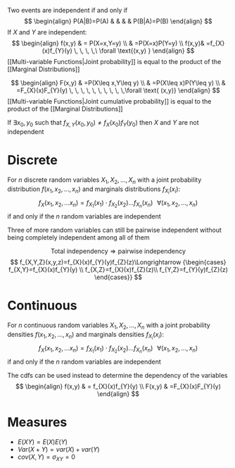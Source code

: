 Two events are independent if and only if
$$
\begin{align}
P(A|B)=P(A) &  &  &  & P(B|A)=P(B)
\end{align}
$$
If $X$ and $Y$ are independent:
$$
\begin{align}
  f(x,y) & = P(X=x,Y=y) \\
 & =P(X=x)P(Y=y)  \\
 f(x,y)& =f_{X}(x)f_{Y}(y) \, \, \, \,\ \forall \text{(x,y)  }
\end{align}
$$
[[Multi-variable Functions|Joint probability]] is equal to the product of the [[Marginal Distributions]]

$$
\begin{align}
F(x,y) & =P(X\leq x,Y\leq y) \\
 & =P(X\leq x)P(Y\leq y) \\
 & =F_{X}(x)F_{Y}(y) \, \, \, \, \, \, \, \, \, \,\forall \text{  (x,y)}
\end{align}
$$
[[Multi-variable Functions|Joint cumulative probability]] is equal to the product of the [[Marginal Distributions]]

If $\exists x_{0},y_{0}$ such that $f_{X,Y}(x_{0},y_{0})\neq f_{X}(x_{0})f_{Y}(y_{0})$ then $X$ and $Y$ are not independent
# Discrete
For $n$ discrete random variables $X_{1},X_{2},\dots ,X_{n}$ with a joint probability distribution $f(x_{1},x_{2},\dots,x_{n})$ and marginals distributions $f_{X_{i}}(x_{i})$:
$$
f_{X}(x_{1},x_{2},\dots x_{n})=f_{X_{1}}(x_{1})\cdot f_{X_{2}}(x_{2})\dots f_{X_{n}}(x_{n}) \, \, \, \,\forall(x_{1},x_{2},\dots,x_{n})
$$
if and only if the $n$ random variables are independent

Three of more random variables can still be pairwise independent without being completely independent among all of them

$$
\text{Total independency} \Longrightarrow \text{pairwise independency}
$$
$$
f_{X,Y,Z}(x,y,z)=f_{X}(x)f_{Y}(y)f_{Z}(z)\Longrightarrow {\begin{cases}
f_{X,Y}=f_{X}(x)f_{Y}(y) \\
f_{X,Z}=f_{X}(x)f_{Z}(z)\\
f_{Y,Z}=f_{Y}(y)f_{Z}(z)
\end{cases}}
$$
# Continuous
For $n$ continuous random variables $X_{1},X_{2},\dots ,X_{n}$ with a joint probability densities $f(x_{1},x_{2},\dots,x_{n})$ and marginals densities $f_{X_{i}}(x_{i})$:
$$
f_{X}(x_{1},x_{2},\dots x_{n})=f_{X_{1}}(x_{1})\cdot f_{X_{2}}(x_{2})\dots f_{X_{n}}(x_{n}) \, \, \, \,\forall(x_{1},x_{2},\dots,x_{n})
$$
if and only if the $n$ random variables are independent

The cdfs can be used instead to determine the dependency of the variables
$$
\begin{align}
f(x,y)  & = f_{X}(x)f_{Y}(y) \\
F(x,y) & =F_{X}(x)F_{Y}(y)
\end{align}
$$
# Measures
- $E(XY)=E(X)E(Y)$
- $Var(X+Y)=var(X)+var(Y)$
- $cov(X,Y)=\sigma_{XY}=0$